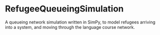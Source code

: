 # RefugeeQueueingSimulation
A queueing network simulation written in SimPy, to model refugees arriving into a system, and moving through the language course network.
